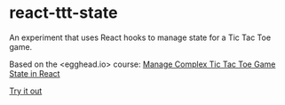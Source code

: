 # react-ttt-state

An experiment that uses React hooks to manage state for a Tic Tac Toe game.

Based on the <egghead.io> course:
[Manage Complex Tic Tac Toe Game State in React](https://egghead.io/courses/manage-complex-tic-tac-toe-game-state-in-react-dddda3f8)

[Try it out](https://www.coderken.com/react-ttt-state/build/)

